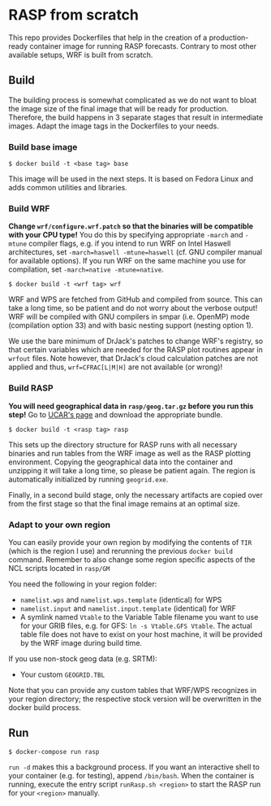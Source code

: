 # RASP from scratch

This repo provides Dockerfiles that help in the creation of a production-ready container image for running RASP forecasts.
Contrary to most other available setups, WRF is built from scratch.

## Build

The building process is somewhat complicated as we do not want to bloat the image size of the final image that will be ready for production.
Therefore, the build happens in 3 separate stages that result in intermediate images.
Adapt the image tags in the Dockerfiles to your needs.

### Build base image

```shell
$ docker build -t <base tag> base
```

This image will be used in the next steps.
It is based on Fedora Linux and adds common utilities and libraries.

### Build WRF

**Change `wrf/configure.wrf.patch` so that the binaries will be compatible with your CPU type!**
You do this by specifying appropriate `-march` and `-mtune` compiler flags, e.g. if you intend to run WRF on Intel Haswell architectures, set `-march=haswell -mtune=haswell` (cf. GNU compiler manual for available options).
If you run WRF on the same machine you use for compilation, set `-march=native -mtune=native`.

```shell
$ docker build -t <wrf tag> wrf
```

WRF and WPS are fetched from GitHub and compiled from source.
This can take a long time, so be patient and do not worry about the verbose output!
WRF will be compiled with GNU compilers in smpar (i.e. OpenMP) mode (compilation option 33) and with basic nesting support (nesting option 1).

We use the bare minimum of DrJack's patches to change WRF's registry, so that certain variables which are needed for the RASP plot routines appear in `wrfout` files.
Note however, that DrJack's cloud calculation patches are not applied and thus, `wrf=CFRAC[L|M|H]` are not available (or wrong)!

### Build RASP

**You will need geographical data in `rasp/geog.tar.gz` before you run this step!**
Go to [UCAR's page](https://www2.mmm.ucar.edu/wrf/users/download/get_sources_wps_geog.html) and download the appropriate bundle.

```shell
$ docker build -t <rasp tag> rasp
```

This sets up the directory structure for RASP runs with all necessary binaries and run tables from the WRF image as well as the RASP plotting environment.
Copying the geographical data into the container and unzipping it will take a long time, so please be patient again.
The region is automatically initialized by running `geogrid.exe`.

Finally, in a second build stage, only the necessary artifacts are copied over from the first stage so that the final image remains at an optimal size.

### Adapt to your own region

You can easily provide your own region by modifying the contents of `TIR` (which is the region I use) and rerunning the previous `docker build` command.
Remember to also change some region specific aspects of the NCL scripts located in `rasp/GM`

You need the following in your region folder:
 - `namelist.wps` and `namelist.wps.template` (identical) for WPS
 - `namelist.input` and `namelist.input.template` (identical) for WRF
 - A symlink named `Vtable` to the Variable Table filename you want to use for your GRIB files, e.g. for GFS: `ln -s Vtable.GFS Vtable`. The actual table file does not have to exist on your host machine, it will be provided by the WRF image during build time.

If you use non-stock geog data (e.g. SRTM):
 - Your custom `GEOGRID.TBL`

Note that you can provide any custom tables that WRF/WPS recognizes in your region directory; the respective stock version will be overwritten in the docker build process.

## Run 

```shell
$ docker-compose run rasp
```

`run -d` makes this a background process.
If you want an interactive shell to your container (e.g. for testing), append `/bin/bash`.
When the container is running, execute the entry script `runRasp.sh <region>` to start the RASP run for your `<region>` manually.
